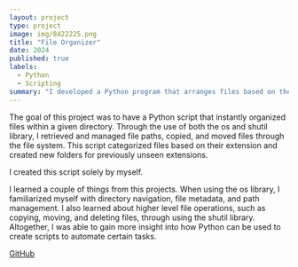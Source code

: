```yaml
---
layout: project
type: project
image: img/8422225.png
title: "File Organizer"
date: 2024
published: true
labels:
  - Python
  - Scripting
summary: "I developed a Python program that arranges files based on their file extension"
---
```


The goal of this project was to have a Python script that instantly organized files within a given directory. Through the use of both the os and shutil library, I retrieved and managed file paths, copied, and moved files through the file system. This script categorized files based on their extension and created new folders for previously unseen extensions.

I created this script solely by myself.

I learned a couple of things from this projects. When using the os library, I familiarized myself with directory navigation, file metadata, and path management. I also learned about higher level file operations, such as copying, moving, and deleting files, through using the shutil library. Altogether, I was able to gain more insight into how Python can be used to create scripts to automate certain tasks.

[GitHub](https://github.com/jarrenseson/fileOrganizer.git)
